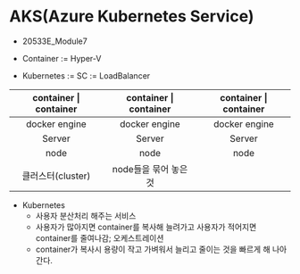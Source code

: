 # AKS(Azure Kubernetes Service)

- 20533E_Module7

- Container := Hyper-V

- Kubernetes := SC := LoadBalancer



| container \| container | container \| container | container \| container |
| :--------------------: | :--------------------: | :--------------------: |
|     docker engine      |     docker engine      |     docker engine      |
|         Server         |         Server         |         Server         |
|          node          |          node          |          node          |
|   클러스터(cluster)    | node들을 묶어 놓은 것  |                        |

- Kubernetes
  - 사용자 분산처리 해주는 서비스
  - 사용자가 많아지면 container를 복사해 늘려가고 사용자가 적어지면 container를 줄여나감; 오케스트레이션
  - container가 복사시 용량이 작고 가벼워서 늘리고 줄이는 것을 빠르게 해 나아간다.

